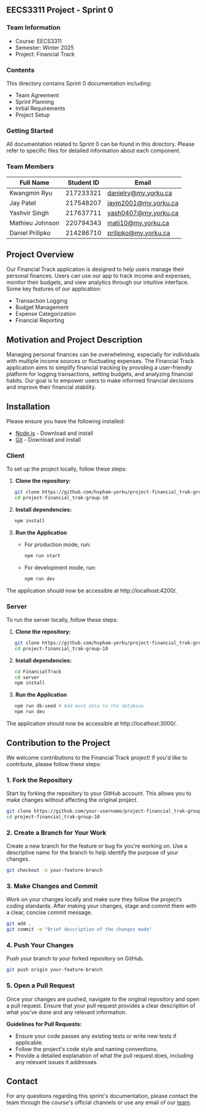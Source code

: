 ## EECS3311 Project - Sprint 0

### Team Information

- Course: EECS3311
- Semester: Winter 2025
- Project: Financial Track

### Contents

This directory contains Sprint 0 documentation including:

- Team Agreement
- Sprint Planning
- Initial Requirements
- Project Setup

### Getting Started

All documentation related to Sprint 0 can be found in this directory. Please refer to specific files for detailed information about each component.

### Team Members

| Full Name       | Student ID | Email                |
| --------------- | ---------- | -------------------- |
| Kwangmin Ryu    | 217233321  | danielry@my.yorku.ca |
| Jay Patel       | 217548207  | jaym2001@my.yorku.ca |
| Yashvir Singh   | 217637711  | yash0407@my.yorku.ca |
| Mathieu Johnson | 220794343  | matj10@my.yorku.ca   |
| Daniel Prilipko | 214286710  | prilipko@my.yorku.ca |

## Project Overview

Our Financial Track application is designed to help users manage their personal finances. Users can use our app to track income and expenses, monitor their budgets, and view analytics through our intuitive interface.
Some key features of our application:

- Transaction Logging
- Budget Management
- Expense Categorization
- Financial Reporting

## Motivation and Project Description

Managing personal finances can be overwhelming, especially for individuals with multiple income sources or fluctuating expenses. The Financial Track application aims to simplify financial tracking by providing a user-friendly platform for logging transactions, setting budgets, and analyzing financial habits. Our goal is to empower users to make informed financial decisions and improve their financial stability.

## Installation

Please ensure you have the following installed:

- [Node.js](https://nodejs.org) - Download and install
- [Git](https://git-scm.com/) - Download and install

### Client

To set up the project locally, follow these steps:

1. **Clone the repository:**

```bash
   git clone https://github.com/hvpham-yorku/project-financial_trak-group-10.git
   cd project-financial_trak-group-10
```

2. **Install dependencies:**

```bash
   npm install
```

3. **Run the Application**

   - For production mode, run:

     ```bash
     npm run start
     ```

   - For development mode, run:

     ```bash
     npm run dev
     ```

The application should now be accessible at http://localhost:4200/.

### Server

To run the server locally, follow these steps:

1. **Clone the repository:**

```bash
   git clone https://github.com/hvpham-yorku/project-financial_trak-group-10.git
   cd project-financial_trak-group-10
```

2. **Install dependencies:**

```bash
   cd FinancialTrack
   cd server
   npm install
```

3. **Run the Application**

```bash
   npm run db-seed # Add mock data to the database
   npm run dev
```

The application should now be accessible at http://localhost:3000/.

## Contribution to the Project

We welcome contributions to the Financial Track project! If you'd like to contribute, please follow these steps:

### 1. Fork the Repository

Start by forking the repository to your GitHub account. This allows you to make changes without affecting the original project.

```bash
git clone https://github.com/your-username/project-financial_trak-group-10.git
cd project-financial_trak-group-10
```

### 2. Create a Branch for Your Work

Create a new branch for the feature or bug fix you're working on. Use a descriptive name for the branch to help identify the purpose of your changes.

```bash
git checkout -b your-feature-branch
```

### 3. Make Changes and Commit

Work on your changes locally and make sure they follow the project’s coding standards. After making your changes, stage and commit them with a clear, concise commit message.

```bash
git add .
git commit -m "Brief description of the changes made"
```

### 4. Push Your Changes

Push your branch to your forked repository on GitHub.

```bash
git push origin your-feature-branch
```

### 5. Open a Pull Request

Once your changes are pushed, navigate to the original repository and open a pull request. Ensure that your pull request provides a clear description of what you’ve done and any relevant information.

**Guidelines for Pull Requests:**

- Ensure your code passes any existing tests or write new tests if applicable.
- Follow the project's code style and naming conventions.
- Provide a detailed explanation of what the pull request does, including any relevant issues it addresses.

## Contact

For any questions regarding this sprint's documentation, please contact the team through the course's official channels or use any email of our [team](#team-members).
